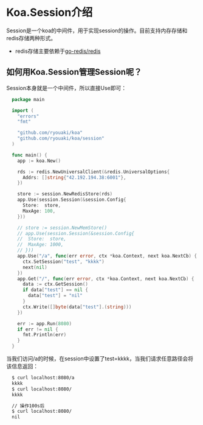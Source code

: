 # Koa.Session介绍
Session是一个koa的中间件，用于实现session的操作。目前支持内存存储和redis存储两种形式。

* redis存储主要依赖于[go-redis/redis](github.com/go-redis/redis)

## 如何用Koa.Session管理Session呢？
Session本身就是一个中间件，所以直接Use即可：
```go
  package main

  import (
    "errors"
    "fmt"

    "github.com/ryouaki/koa"
    "github.com/ryouaki/koa/session"
  )

  func main() {
    app := koa.New()

    rds := redis.NewUniversalClient(&redis.UniversalOptions{
      Addrs: []string{"42.192.194.38:6001"},
    })

    store := session.NewRedisStore(rds)
    app.Use(session.Session(&session.Config{
      Store:  store,
      MaxAge: 100,
    }))

    // store := session.NewMemStore()
    // app.Use(session.Session(&session.Config{
    // 	Store:  store,
    // 	MaxAge: 1000,
    // }))
    app.Use("/a", func(err error, ctx *koa.Context, next koa.NextCb) {
      ctx.SetSession("test", "kkkk")
      next(nil)
    })
    app.Get("/", func(err error, ctx *koa.Context, next koa.NextCb) {
      data := ctx.GetSession()
      if data["test"] == nil {
        data["test"] = "nil"
      }
      ctx.Write([]byte(data["test"].(string)))
    })

    err := app.Run(8080)
    if err != nil {
      fmt.Println(err)
    }
  }
```

当我们访问/a的时候，在session中设置了test=kkkk，当我们请求任意路径会将该信息返回：
```sh
  $ curl localhost:8080/a
  kkkk
  $ curl localhost:8080/
  kkkk

  // 操作100s后
  $ curl localhost:8080/
  nil
```